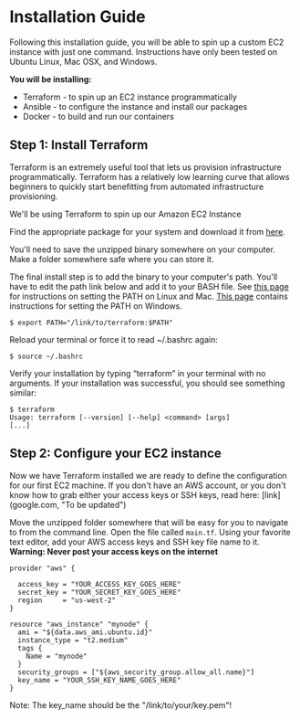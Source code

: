 # Installation Guide

Following this installation guide, you will be able to spin up a custom EC2 instance with just one command.  Instructions have only been tested on Ubuntu Linux, Mac OSX, and Windows.

**You will be installing:**
- Terraform - to spin up an EC2 instance programmatically 
- Ansible - to configure the instance and install our packages
- Docker - to build and run our containers

## Step 1: Install Terraform

Terraform is an extremely useful tool that lets us provision infrastructure programmatically. Terraform has a relatively low learning curve that allows beginners to quickly start benefitting from automated infrastructure provisioning. 

We'll be using Terraform to spin up our Amazon EC2 Instance

Find the appropriate package for your system and download it from [here](https://www.terraform.io/intro/getting-started/install.html).

You'll need to save the unzipped binary somewhere on your computer. Make a folder somewhere safe where you can store it. 

The final install step is to add the binary to your computer's path.  You'll have to edit the path link below and add it to your BASH file.  See [this page](https://stackoverflow.com/questions/14637979/how-to-permanently-set-path-on-linux) for instructions on setting the PATH on Linux and Mac. [This page](https://stackoverflow.com/questions/1618280/where-can-i-set-path-to-make-exe-on-windows) contains instructions for setting the PATH on Windows.

```
$ export PATH="/link/to/terraform:$PATH"
```

Reload your terminal or force it to read ~/.bashrc again:

```
$ source ~/.bashrc
```

Verify your installation by typing “terraform” in your terminal with no arguments. If your installation was successful, you should see something similar:
```
$ terraform 
Usage: terraform [--version] [--help] <command> [args]
[...]
````

## Step 2: Configure your EC2 instance

Now we have Terraform installed we are ready to define the configuration for our first EC2 machine. If you don't have an AWS account, or you don't know how to grab either your access keys or SSH keys, read here: [link] (google.com, "To be updated")

Move the unzipped folder somewhere that will be easy for you to navigate to from the command line.  Open the file called ```main.tf```.  Using your favorite text editor, add your AWS access keys and SSH key file name to it. **Warning: Never post your access keys on the internet**

```
provider "aws" {

  access_key = "YOUR_ACCESS_KEY_GOES_HERE"
  secret_key = "YOUR_SECRET_KEY_GOES_HERE"
  region     = "us-west-2"
}
```

```
resource "aws_instance" "mynode" {
  ami = "${data.aws_ami.ubuntu.id}"
  instance_type = "t2.medium"
  tags {
    Name = "mynode"
  }
  security_groups = ["${aws_security_group.allow_all.name}"]
  key_name = "YOUR_SSH_KEY_NAME_GOES_HERE"
}
```
Note: The key_name should be the "/link/to/your/key.pem"!
